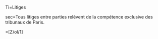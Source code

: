 Ti=Litiges

sec=Tous litiges entre parties relèvent de la compétence exclusive des tribunaux de Paris.

=[Z/ol/1]
